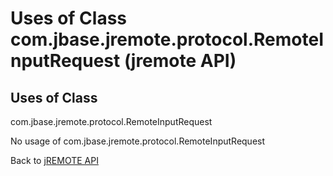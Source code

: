 # Uses of Class com.jbase.jremote.protocol.RemoteInputRequest (jremote API)

<PageHeader />

## Uses of Class
com.jbase.jremote.protocol.RemoteInputRequest

No usage of com.jbase.jremote.protocol.RemoteInputRequest

Back to [jREMOTE API](com_jbase_jremote_package-summary)

  
<PageFooter />

